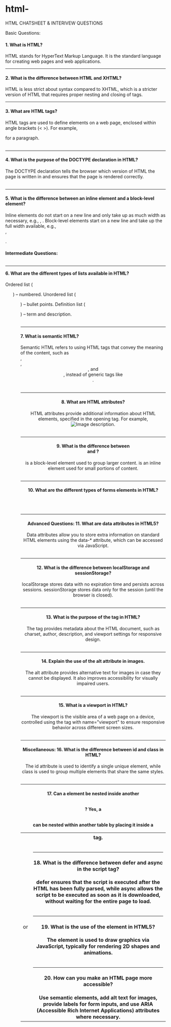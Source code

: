 # html-
HTML  CHATSHEET &amp; INTERIVEW QUESTIONS

Basic Questions:
<h4> 1. What is HTML? </h4>
HTML stands for HyperText Markup Language. It is the standard language for creating web pages and web applications.
<br>
<hr>
<h4> 2. What is the difference between HTML and XHTML? </h4>
HTML is less strict about syntax compared to XHTML, which is a stricter version of HTML that requires proper nesting and closing of tags.
<br>
<hr>
<h4> 3. What are HTML tags?</h4>
HTML tags are used to define elements on a web page, enclosed within angle brackets (< >). For example, <p> for a paragraph.
<br>
<br>
<hr>
<h4> 4. What is the purpose of the DOCTYPE declaration in HTML?</h4>
The DOCTYPE declaration tells the browser which version of HTML the page is written in and ensures that the page is rendered correctly.

<br>
<br>
<hr>
<h4> 5. What is the difference between an inline element and a block-level element?</h4>
Inline elements do not start on a new line and only take up as much width as necessary, e.g., <span>, <a>.
Block-level elements start on a new line and take up the full width available, e.g., <div>, <p>.

<br>
<h4> Intermediate Questions:
<br>
<br>
<hr>
6. What are the different types of lists available in HTML?</h4>
Ordered list (<ol>) – numbered.
Unordered list (<ul>) – bullet points.
Definition list (<dl>) – term and description.
<br>
<br>
<hr>
<h4> 7. What is semantic HTML?</h4>
Semantic HTML refers to using HTML tags that convey the meaning of the content, such as <article>, <section>, <header>, and <footer>, instead of generic tags like <div>.

<br>
<br>
<hr>
<h4> 8. What are HTML attributes?</h4>
HTML attributes provide additional information about HTML elements, specified in the opening tag. For example, <img src="image.jpg" alt="Image description">.

<br>
<br>
<hr>
<h4> 9. What is the difference between <div> and <span>?</h4>
<div> is a block-level element used to group larger content.
<span> is an inline element used for small portions of content.

<br>
<br>
<hr>
<h4> 10. What are the different types of forms elements in HTML?</h4>
<!-- <input>, <textarea>, <button>, <select>, <option>, <label>, etc. -->

<br>
<br>
<hr>
<h4> Advanced Questions:
11. What are data attributes in HTML5?</h4>
Data attributes allow you to store extra information on standard HTML elements using the data-* attribute, which can be accessed via JavaScript.
<br>
<br>
<hr>
<h4> 12. What is the difference between localStorage and sessionStorage?</h4>
localStorage stores data with no expiration time and persists across sessions.
sessionStorage stores data only for the session (until the browser is closed).

<br>
<br>
<hr>
<h4> 13.  What is the purpose of the <meta> tag in HTML? </h4>
The <meta> tag provides metadata about the HTML document, such as charset, author, description, and viewport settings for responsive design.
<br>
<br>
<hr>
<h4> 14. Explain the use of the alt attribute in images.</h4>
The alt attribute provides alternative text for images in case they cannot be displayed. It also improves accessibility for visually impaired users.

<br>
<br>
<hr>
<h4> 15. What is a viewport in HTML? </h4>
The viewport is the visible area of a web page on a device, controlled using the <meta> tag with name="viewport" to ensure responsive behavior across different screen sizes.

<br>
<br>
<hr>
<h4>  Miscellaneous:
16. What is the difference between id and class in HTML?</h4>
The id attribute is used to identify a single unique element, while class is used to group multiple elements that share the same styles.
<br>
<br>
<hr>
<h4> 17. Can a <table> element be nested inside another <table>?</h4>
Yes, a <table> can be nested within another table by placing it inside a <td> or <th> tag.

<br>
<br>
<hr>
<h4> 18. What is the difference between defer and async in the script tag?</h4>
defer ensures that the script is executed after the HTML has been fully parsed, while async allows the script to be executed as soon as it is downloaded, without waiting for the entire page to load.
<br>
<br>
<hr>
<h4> 19. What is the use of the <canvas> element in HTML5?</h4>
The <canvas> element is used to draw graphics via JavaScript, typically for rendering 2D shapes and animations.

<br>
<br>
<hr>
<h4> 20. How can you make an HTML page more accessible? </h4>
Use semantic elements, add alt text for images, provide labels for form inputs, and use ARIA (Accessible Rich Internet Applications) attributes where necessary.

